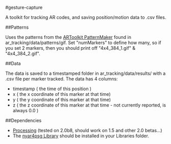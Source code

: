 #gesture-capture

A toolkit for tracking AR codes, and saving position/motion data to .csv files.


##Patterns

Uses the patterns from the [ARToolkit PatternMaker](http://www.cs.utah.edu/gdc/projects/augmentedreality/) found in ar_tracking/data/patterns/gif. Set "numMarkers" to define how many, so if you set 2 markers, then you should print off "4x4_384_1.gif" & "4x4_384_2.gif".


##Data

The data is saved to a timestamped folder in ar_tracking/data/results/ with a .csv file per marker tracked. The data has 4 columns:

* timestamp ( the time of this position )
* x ( the x coordinate of this marker at that time)
* y ( the y coordinate of this marker at that time)
* z ( the z coordinate of this marker at that time - not currently reported, is always 0.0 )


##Dependencies

* [Processing](http://processing.org) (tested on 2.0b8, should work on 1.5 and other 2.0 betas...)
* The [nyar4psg Library](http://nyatla.jp/nyartoolkit/wp/) should be installed in your Libraries folder.